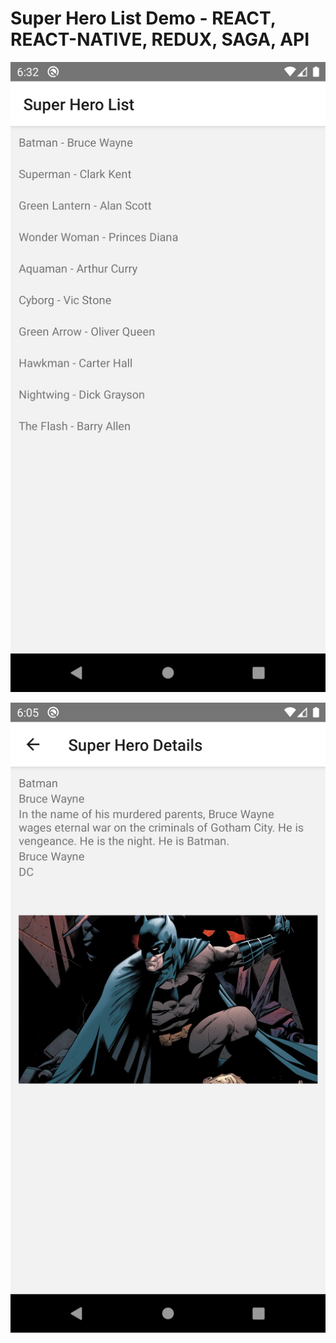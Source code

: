 # Super Hero List Demo - REACT, REACT-NATIVE, REDUX, SAGA, API

![1st screen](./Screenshot_1648557158.png)


![2nd screen](./Screenshot_1648555532.png)
